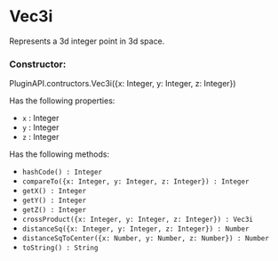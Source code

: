 # Vec3i
Represents a 3d integer point in 3d space.

### Constructor:
PluginAPI.contructors.Vec3i({x: Integer, y: Integer, z: Integer})

Has the following properties:
- `x` : Integer
- `y` : Integer
- `z` : Integer

Has the following methods:
- `hashCode() : Integer`
- `compareTo({x: Integer, y: Integer, z: Integer}) : Integer`
- `getX() : Integer`
- `getY() : Integer`
- `getZ() : Integer`
- `crossProduct({x: Integer, y: Integer, z: Integer}) : Vec3i`
- `distanceSq({x: Integer, y: Integer, z: Integer}) : Number`
- `distanceSqToCenter({x: Number, y: Number, z: Number}) : Number`
- `toString() : String`